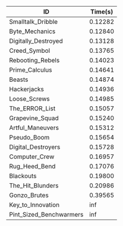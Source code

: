 |ID|Time(s)|
|-|-|
|Smalltalk_Dribble|0.12282|
|Byte_Mechanics|0.12840|
|Digitally_Destroyed|0.13128|
|Creed_Symbol|0.13765|
|Rebooting_Rebels|0.14023|
|Prime_Calculus|0.14641|
|Beasts|0.14874|
|Hackerjacks|0.14936|
|Loose_Screws|0.14985|
|The_ERROR_List|0.15057|
|Grapevine_Squad|0.15240|
|Artful_Maneuvers|0.15312|
|Pseudo_Boom|0.15654|
|Digital_Destroyers|0.15728|
|Computer_Crew|0.16957|
|Rug_Heed_Bend|0.17076|
|Blackouts|0.19800|
|The_Hit_Blunders|0.20986|
|Gonzo_Brutes|0.39565|
|Key_to_Innovation|inf|
|Pint_Sized_Benchwarmers|inf|
